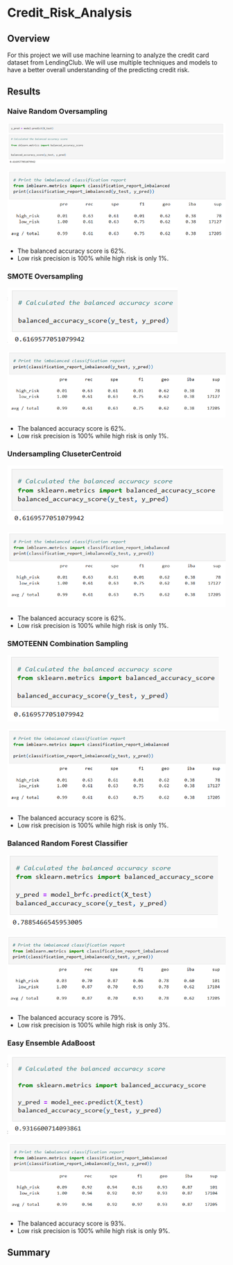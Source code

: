 # Credit_Risk_Analysis

## Overview

For this project we will use machine learning to analyze the credit card dataset from LendingClub. We will use multiple techniques and models to have a better overall understanding of the predicting credit risk.

## Results

### Naive Random Oversampling

![chart](Resources/1.PNG)

![chart](Resources/2.PNG)

- The balanced accuracy score is 62%. 
- Low risk precision is 100% while high risk is only 1%.

### SMOTE Oversampling

![chart](Resources/3.PNG)

![chart](Resources/4.PNG)

- The balanced accuracy score is 62%. 
- Low risk precision is 100% while high risk is only 1%.

### Undersampling CluseterCentroid

![chart](Resources/5.PNG)

![chart](Resources/6.PNG)

- The balanced accuracy score is 62%. 
- Low risk precision is 100% while high risk is only 1%.

### SMOTEENN Combination Sampling

![chart](Resources/7.PNG)

![chart](Resources/8.PNG)

- The balanced accuracy score is 62%. 
- Low risk precision is 100% while high risk is only 1%.

### Balanced Random Forest Classifier

![chart](Resources/9.PNG)

![chart](Resources/10.PNG)

- The balanced accuracy score is 79%. 
- Low risk precision is 100% while high risk is only 3%.

### Easy Ensemble AdaBoost

![chart](Resources/11.PNG)

![chart](Resources/12.PNG)

- The balanced accuracy score is 93%. 
- Low risk precision is 100% while high risk is only 9%.

## Summary

